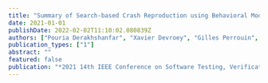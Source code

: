 ```yaml
---
title: "Summary of Search-based Crash Reproduction using Behavioral Model Seeding"
date: 2021-01-01
publishDate: 2022-02-02T11:10:02.080839Z
authors: ["Pouria Derakhshanfar", "Xavier Devroey", "Gilles Perrouin", "Andy Zaidman", "Arie van Deursen"]
publication_types: ["1"]
abstract: ""
featured: false
publication: "*2021 14th IEEE Conference on Software Testing, Verification and Validation (ICST)*"
---
```


